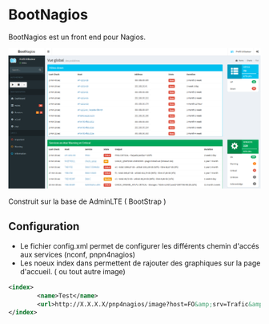 # BootNagios
BootNagios est un front end pour Nagios.

![alt text](https://raw.githubusercontent.com/geoholz/bootnagios/master/dist/img/ex.png)

Construit sur la base de AdminLTE ( BootStrap )

## Configuration
- Le fichier config.xml permet de configurer les différents chemin d'accés aux services (nconf, pnpn4nagios)
- Les noeux index dans permettent de rajouter des graphiques sur la page d'accueil. ( ou tout autre image)
```xml
<index>
		<name>Test</name>
		<url>http://X.X.X.X/pnp4nagios/image?host=FO&amp;srv=Trafic&amp;view=0&amp;source=0\</url>
</index>
```